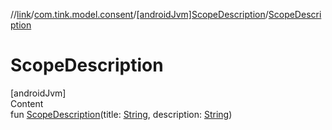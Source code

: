 //[link](../../index.md)/[com.tink.model.consent](../index.md)/[[androidJvm]ScopeDescription](index.md)/[ScopeDescription](-scope-description.md)



# ScopeDescription  
[androidJvm]  
Content  
fun [ScopeDescription](-scope-description.md)(title: [String](https://kotlinlang.org/api/latest/jvm/stdlib/kotlin/-string/index.html), description: [String](https://kotlinlang.org/api/latest/jvm/stdlib/kotlin/-string/index.html))  



